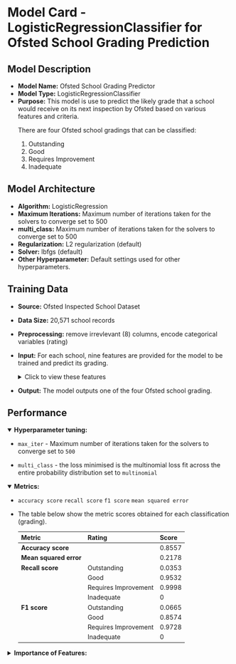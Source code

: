 # Model Card - LogisticRegressionClassifier for Ofsted School Grading Prediction


## Model Description

- **Model Name:** Ofsted School Grading Predictor
- **Model Type:** LogisticRegressionClassifier
- **Purpose:** This model is use to predict the likely grade that a school would receive on its next inspection by Ofsted based on various features and criteria. 
   <p>
		There are four Ofsted school gradings that can be classified:
    <ol type="1">
		<li>Outstanding</li>
		<li>Good</li>
		<li>Requires Improvement</li>
		<li>Inadequate</li>
    </ol>
   </p>

## Model Architecture

- **Algorithm:** LogisticRegression
- **Maximum Iterations:** Maximum number of iterations taken for the solvers to converge set to 500
- **multi_class:** Maximum number of iterations taken for the solvers to converge set to 500
- **Regularization:** L2 regularization (default)
- **Solver:** lbfgs (default)
- **Other Hyperparameter:** Default settings used for other hyperparameters.

## Training Data

- **Source:** Ofsted Inspected School Dataset
- **Data Size:** 20,571 school records
- **Preprocessing:** remove irrevlevant (8) columns, encode categorical variables (rating)
- **Input:** For each school, nine features are provided for the model to be trained and predict its grading.
   <details>
  <summary>Click to view these features</summary>
    <p>
    <ol type="1">
    <li>Gender Type - girls, boys, mixed</li>
    <li>Religious Ethos - Church of England, Roman Catholic, Other religion and non-faith</li>
    <li>Percentage of Pupils who are Boys</li>
    <li>Percentage of Pupils who are Girls</li>
    <li>Percentage of Pupils who have Enhance Health Care plan</li>
    <li>Percentage of Pupils who have Special Education Needs</li>
    <li>Percentage of Pupils who receive Free School Meals</li>
    <li>Percentage of Pupils who first language is English</li>
    <li>Percentage of Pupils who first language is not English</li>
    </ol>
    </p>
   </details>

- **Output:** The model outputs one of the four Ofsted school grading.

## Performance

   <div>
   <details open>
  <summary><b>Hyperparameter tuning:</b></summary>

- `max_iter` - Maximum number of iterations taken for the solvers to converge set to `500`

- `multi_class` - the loss minimised is the multinomial loss fit across the entire probability distribution set to `multinomial`

   </details>
   </div>

   <details open>
  <summary><b>Metrics:</b></summary>

   <p>

   - `accuracy score` `recall score` `f1 score` `mean squared error`

   - The table below show the metric scores obtained for each classification (grading).

     <div>

       | Metric | Rating | Score |
       | --- | -- | --- |
       | **Accuracy score** | &nbsp; | 0.8557 |
       | **Mean squared error** | &nbsp; | 0.2178 |
       | **Recall score** | Outstanding | 0.0353 |
       | &nbsp; | Good | 0.9532 |
       | &nbsp; | Requires Improvement | 0.9998 |
       | &nbsp; | Inadequate | 0 |
       | **F1 score** | Outstanding | 0.0665 |
       | &nbsp; | Good | 0.8574 |
       | &nbsp; | Requires Improvement | 0.9728 |
       | &nbsp; | Inadequate | 0 |

     </div>

   </p>

   </details>

   <details>
  <summary><b>Importance of Features:</b></summary>

  <p>

   - The image below show the importance of each feature to the model, when making the predictions.

     <div>
      <img style="width:325px" src="https://github.com/wrm65/Capstone-Project-2024/blob/main/images/logistic_regression_02.png">
     </div>

  </p>

   </details>

